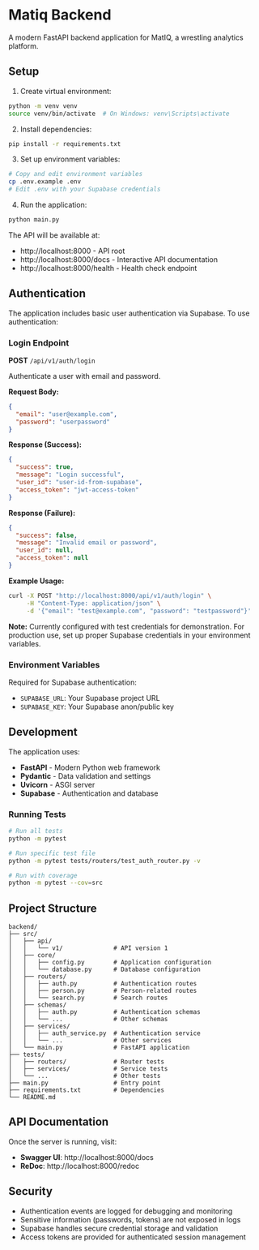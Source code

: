 # Matiq Backend

A modern FastAPI backend application for MatIQ, a wrestling analytics platform.

## Setup

1. Create virtual environment:
```bash
python -m venv venv
source venv/bin/activate  # On Windows: venv\Scripts\activate
```

2. Install dependencies:
```bash
pip install -r requirements.txt
```

3. Set up environment variables:
```bash
# Copy and edit environment variables
cp .env.example .env
# Edit .env with your Supabase credentials
```

4. Run the application:
```bash
python main.py
```

The API will be available at:
- http://localhost:8000 - API root
- http://localhost:8000/docs - Interactive API documentation
- http://localhost:8000/health - Health check endpoint

## Authentication

The application includes basic user authentication via Supabase. To use authentication:

### Login Endpoint

**POST** `/api/v1/auth/login`

Authenticate a user with email and password.

**Request Body:**
```json
{
  "email": "user@example.com",
  "password": "userpassword"
}
```

**Response (Success):**
```json
{
  "success": true,
  "message": "Login successful",
  "user_id": "user-id-from-supabase",
  "access_token": "jwt-access-token"
}
```

**Response (Failure):**
```json
{
  "success": false,
  "message": "Invalid email or password",
  "user_id": null,
  "access_token": null
}
```

**Example Usage:**
```bash
curl -X POST "http://localhost:8000/api/v1/auth/login" \
     -H "Content-Type: application/json" \
     -d '{"email": "test@example.com", "password": "testpassword"}'
```

**Note:** Currently configured with test credentials for demonstration. For production use, set up proper Supabase credentials in your environment variables.

### Environment Variables

Required for Supabase authentication:
- `SUPABASE_URL`: Your Supabase project URL
- `SUPABASE_KEY`: Your Supabase anon/public key

## Development

The application uses:
- **FastAPI** - Modern Python web framework
- **Pydantic** - Data validation and settings
- **Uvicorn** - ASGI server
- **Supabase** - Authentication and database

### Running Tests

```bash
# Run all tests
python -m pytest

# Run specific test file
python -m pytest tests/routers/test_auth_router.py -v

# Run with coverage
python -m pytest --cov=src
```

## Project Structure

```
backend/
├── src/
│   ├── api/
│   │   └── v1/              # API version 1
│   ├── core/
│   │   ├── config.py        # Application configuration
│   │   └── database.py      # Database configuration
│   ├── routers/
│   │   ├── auth.py          # Authentication routes
│   │   ├── person.py        # Person-related routes
│   │   └── search.py        # Search routes
│   ├── schemas/
│   │   ├── auth.py          # Authentication schemas
│   │   └── ...              # Other schemas
│   ├── services/
│   │   ├── auth_service.py  # Authentication service
│   │   └── ...              # Other services
│   └── main.py              # FastAPI application
├── tests/
│   ├── routers/             # Router tests
│   ├── services/            # Service tests
│   └── ...                  # Other tests
├── main.py                  # Entry point
├── requirements.txt         # Dependencies
└── README.md
```

## API Documentation

Once the server is running, visit:
- **Swagger UI**: http://localhost:8000/docs
- **ReDoc**: http://localhost:8000/redoc

## Security

- Authentication events are logged for debugging and monitoring
- Sensitive information (passwords, tokens) are not exposed in logs
- Supabase handles secure credential storage and validation
- Access tokens are provided for authenticated session management
